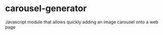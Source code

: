 # carousel-generator
Javascript module that allows quickly adding an image carousel onto a web page

